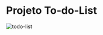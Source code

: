 ﻿# Projeto To-do-List

![todo-list](https://github.com/user-attachments/assets/17e8bb03-9f0e-46ff-b0d7-5a73e42471ec)
